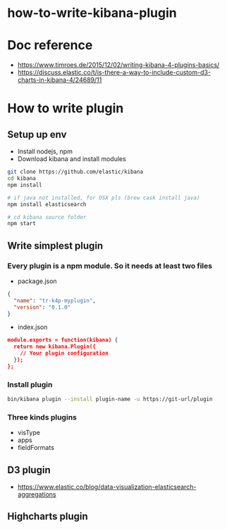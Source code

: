 # how-to-write-kibana-plugin

# Doc reference
- https://www.timroes.de/2015/12/02/writing-kibana-4-plugins-basics/
- https://discuss.elastic.co/t/is-there-a-way-to-include-custom-d3-charts-in-kibana-4/24689/11

# How to write plugin

## Setup up env
- Install nodejs, npm
- Download kibana and install modules

```bash
git clone https://github.com/elastic/kibana
cd kibana
npm install 

# if java not installed, for OSX pls (brew cask install java)
npm install elasticsearch

# cd kibana source folder
npm start
```

## Write simplest plugin
### Every plugin is a npm module. So it needs at least two files
- package.json

```json
{
  "name": "tr-k4p-myplugin",
  "version": "0.1.0"
}
```

- index.json

```json
module.exports = function(kibana) {
  return new kibana.Plugin({
    // Your plugin configuration
  });
};
```

### Install plugin

```bash
bin/kibana plugin --install plugin-name -u https://git-url/plugin
```

### Three kinds plugins
- visType
- apps
- fieldFormats

## D3 plugin
- https://www.elastic.co/blog/data-visualization-elasticsearch-aggregations


## Highcharts plugin
